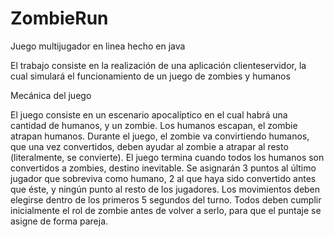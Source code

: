 # ZombieRun
Juego multijugador en linea hecho en java

El trabajo consiste en la realización de una aplicación clienteservidor, la cual simulará el funcionamiento de un juego de zombies y humanos

Mecánica del juego

El juego consiste en un escenario apocalíptico en el cual habrá una cantidad de humanos, y un zombie.
Los humanos escapan, el zombie atrapan humanos.
Durante el juego, el zombie va convirtiendo humanos, que una vez convertidos, deben ayudar al zombie a atrapar al resto (literalmente, se convierte).
El juego termina cuando todos los humanos son convertidos a zombies, destino inevitable.
Se asignarán 3 puntos al último jugador que sobreviva como humano, 2 al que haya sido convertido antes que éste, y ningún punto al resto de los jugadores.
Los movimientos deben elegirse dentro de los primeros 5 segundos del turno. Todos deben cumplir inicialmente el rol de zombie antes de volver a serlo, para que el puntaje se asigne de forma pareja.
